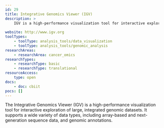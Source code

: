 ```yaml
---
id: 29
title: Integrative Genomics Viewer (IGV)
description: >
    IGV is a high-performance visualization tool for interactive exploration of large, integrated genomic datasets that supports a wide variety of data types.
    
website: http://www.igv.org
toolTypes:
    - toolType: analysis_tools/data_visualization
    - toolType: analysis_tools/genomic_analysis
researchAreas:
    - researchArea: cancer_omics
researchTypes:
    - researchType: basic
    - researchType: translational
resourceAccess:
    type: open
docs:
    - doc: cbiit
pocs: []        
---
```

The Integrative Genomics Viewer (IGV) is a high-performance visualization tool for interactive exploration of large, integrated genomic datasets. It supports a wide variety of data types, including array-based and next-generation sequence data, and genomic annotations.

